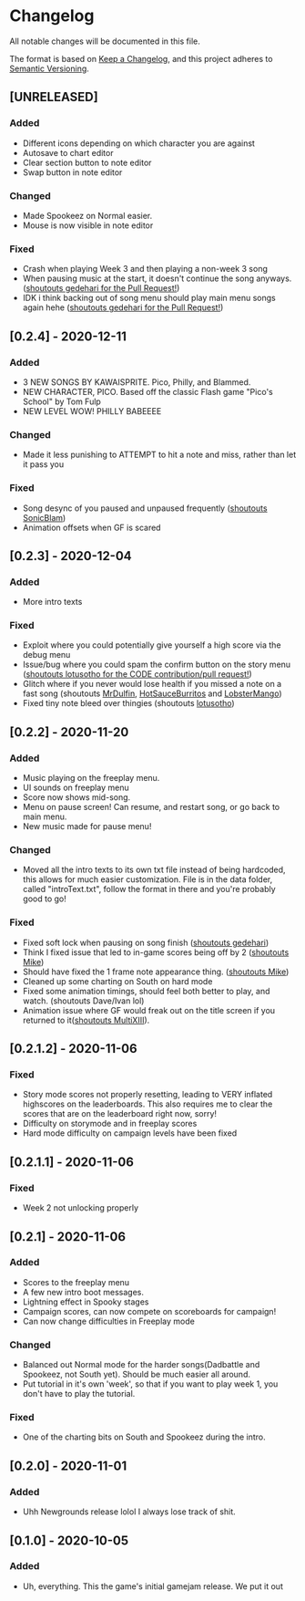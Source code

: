 # Changelog
All notable changes will be documented in this file.

The format is based on [Keep a Changelog](https://keepachangelog.com/en/1.0.0/),
and this project adheres to [Semantic Versioning](https://semver.org/spec/v2.0.0.html).

## [UNRELEASED]
### Added
- Different icons depending on which character you are against
- Autosave to chart editor
- Clear section button to note editor
- Swap button in note editor
### Changed
- Made Spookeez on Normal easier.
- Mouse is now visible in note editor
### Fixed
- Crash when playing Week 3 and then playing a non-week 3 song
- When pausing music at the start, it doesn't continue the song anyways. ([shoutouts gedehari for the Pull Request!](https://github.com/ninjamuffin99/Funkin/pull/48))
- IDK i think backing out of song menu should play main menu songs again hehe ([shoutouts gedehari for the Pull Request!](https://github.com/ninjamuffin99/Funkin/pull/48))

## [0.2.4] - 2020-12-11
### Added
- 3 NEW SONGS BY KAWAISPRITE. Pico, Philly, and Blammed.
- NEW CHARACTER, PICO. Based off the classic Flash game "Pico's School" by Tom Fulp
- NEW LEVEL WOW! PHILLY BABEEEE
### Changed
- Made it less punishing to ATTEMPT to hit a note and miss, rather than let it pass you
### Fixed
- Song desync of you paused and unpaused frequently ([shoutouts SonicBlam](https://github.com/ninjamuffin99/Funkin/issues/37))
- Animation offsets when GF is scared

## [0.2.3] - 2020-12-04
### Added
- More intro texts
### Fixed
- Exploit where you could potentially give yourself a high score via the debug menu
- Issue/bug where you could spam the confirm button on the story menu ([shoutouts lotusotho for the CODE contribution/pull request!](https://github.com/ninjamuffin99/Funkin/pull/19))
- Glitch where if you never would lose health if you missed a note on a fast song (shoutouts [MrDulfin](https://github.com/ninjamuffin99/Funkin/issues/10), [HotSauceBurritos](https://github.com/ninjamuffin99/Funkin/issues/13) and [LobsterMango](https://lobstermango.newgrounds.com))
- Fixed tiny note bleed over thingies (shoutouts [lotusotho](https://github.com/ninjamuffin99/Funkin/pull/24))

## [0.2.2] - 2020-11-20
### Added
- Music playing on the freeplay menu.
- UI sounds on freeplay menu
- Score now shows mid-song.
- Menu on pause screen! Can resume, and restart song, or go back to main menu.
- New music made for pause menu!

### Changed
- Moved all the intro texts to its own txt file instead of being hardcoded, this allows for much easier customization. File is in the data folder, called "introText.txt", follow the format in there and you're probably good to go!
### Fixed
- Fixed soft lock when pausing on song finish ([shoutouts gedehari](https://github.com/ninjamuffin99/Funkin/issues/15))
- Think I fixed issue that led to in-game scores being off by 2 ([shoutouts Mike](https://github.com/ninjamuffin99/Funkin/issues/4))
- Should have fixed the 1 frame note appearance thing. ([shoutouts Mike](https://github.com/ninjamuffin99/Funkin/issues/6))
- Cleaned up some charting on South on hard mode
- Fixed some animation timings, should feel both better to play, and watch. (shoutouts Dave/Ivan lol)
- Animation issue where GF would freak out on the title screen if you returned to it([shoutouts MultiXIII](https://github.com/ninjamuffin99/Funkin/issues/12)).

## [0.2.1.2] - 2020-11-06
### Fixed
- Story mode scores not properly resetting, leading to VERY inflated highscores on the leaderboards. This also requires me to clear the scores that are on the leaderboard right now, sorry!
- Difficulty on storymode and in freeplay scores
- Hard mode difficulty on campaign levels have been fixed

## [0.2.1.1] - 2020-11-06
### Fixed
- Week 2 not unlocking properly

## [0.2.1] - 2020-11-06
### Added
- Scores to the freeplay menu
- A few new intro boot messages.
- Lightning effect in Spooky stages
- Campaign scores, can now compete on scoreboards for campaign!
- Can now change difficulties in Freeplay mode

### Changed
- Balanced out Normal mode for the harder songs(Dadbattle and Spookeez, not South yet). Should be much easier all around.
- Put tutorial in it's own 'week', so that if you want to play week 1, you don't have to play the tutorial.

### Fixed
- One of the charting bits on South and Spookeez during the intro.

## [0.2.0] - 2020-11-01
### Added
- Uhh Newgrounds release lolol I always lose track of shit.

## [0.1.0] - 2020-10-05
### Added
- Uh, everything. This the game's initial gamejam release. We put it out
